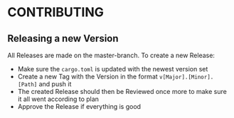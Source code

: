 # CONTRIBUTING

## Releasing a new Version
All Releases are made on the master-branch. To create a new Release:
* Make sure the `cargo.toml` is updated with the newest version set
* Create a new Tag with the Version in the format `v[Major].[Minor].[Path]` and push it
* The created Release should then be Reviewed once more to make sure it all went according to plan
* Approve the Release if everything is good
